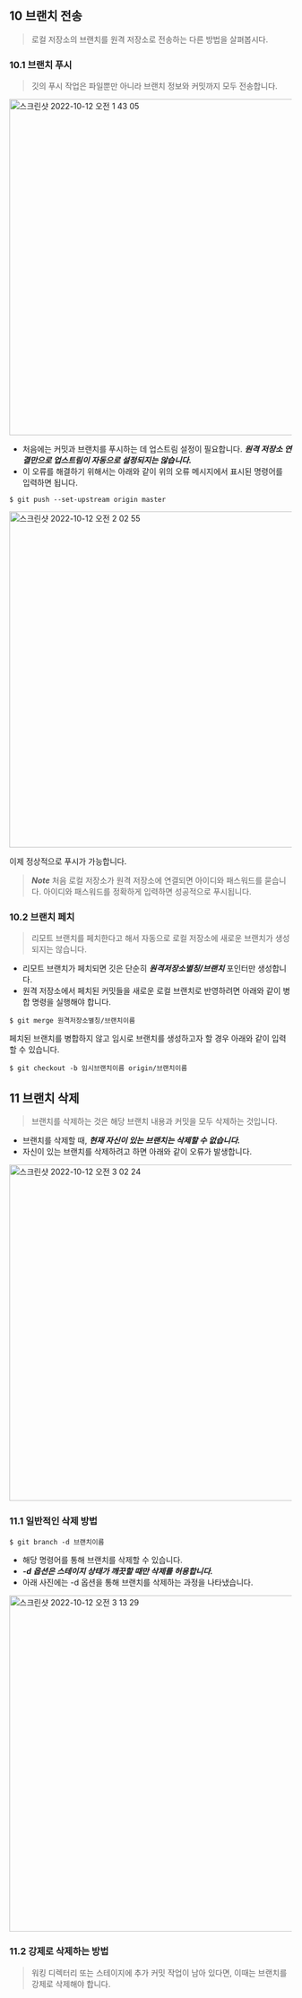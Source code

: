 ## 10 브랜치 전송
>로컬 저장소의 브랜치를 원격 저장소로 전송하는 다른 방법을 살펴봅시다.

### 10.1 브랜치 푸시
>깃의 푸시 작업은 파일뿐만 아니라 브랜치 정보와 커밋까지 모두 전송합니다.
<img width="600" alt="스크린샷 2022-10-12 오전 1 43 05" src="https://user-images.githubusercontent.com/60035227/195151153-394bf34c-21c8-4002-9199-57e7f73d2223.png">

- 처음에는 커밋과 브랜치를 푸시하는 데 업스트림 설정이 필요합니다. ***원격 저장소 연결만으로 업스트림이 자동으로 설정되지는 않습니다.***
- 이 오류를 해결하기 위해서는 아래와 같이 위의 오류 메시지에서 표시된 명령어를 입력하면 됩니다.
```
$ git push --set-upstream origin master
```
<img width="600" alt="스크린샷 2022-10-12 오전 2 02 55" src="https://user-images.githubusercontent.com/60035227/195155419-29d11bea-a478-496c-80af-f9cf81dd84bf.png">

이제 정상적으로 푸시가 가능합니다.
>***Note*** 처음 로컬 저장소가 원격 저장소에 연결되면 아이디와 패스워드를 묻습니다. 아이디와 패스워드를 정확하게 입력하면 성공적으로 푸시됩니다.

### 10.2 브랜치 페치
>리모트 브랜치를 페치한다고 해서 자동으로 로컬 저장소에 새로운 브랜치가 생성되지는 않습니다. 
- 리모트 브랜치가 페치되면 깃은 단순히 ***원격저장소별칭/브랜치*** 포인터만 생성합니다.
- 원격 저장소에서 페치된 커밋들을 새로운 로컬 브랜치로 반영하려면 아래와 같이 병합 명령을 실행해야 합니다.
```
$ git merge 원격저장소별칭/브랜치이름
```
페치된 브랜치를 병합하지 않고 임시로 브랜치를 생성하고자 할 경우 아래와 같이 입력할 수 있습니다.
```
$ git checkout -b 임시브랜치이름 origin/브랜치이름
```
## 11 브랜치 삭제
>브랜치를 삭제하는 것은 해당 브랜치 내용과 커밋을 모두 삭제하는 것입니다. 
- 브랜치를 삭제할 때, ***현재 자신이 있는 브랜치는 삭제할 수 없습니다.***
- 자신이 있는 브랜치를 삭제하려고 하면 아래와 같이 오류가 발생합니다.
<img width="600" alt="스크린샷 2022-10-12 오전 3 02 24" src="https://user-images.githubusercontent.com/60035227/195166059-64a47519-4115-4afe-bd41-8df74ede4fb7.png">

### 11.1 일반적인 삭제 방법
```
$ git branch -d 브랜치이름
```
- 해당 명령어를 통해 브랜치를 삭제할 수 있습니다.
- ***-d 옵션은 스테이지 상태가 깨끗할 때만 삭제를 허용합니다.***
- 아래 사진에는 -d 옵션을 통해 브랜치를 삭제하는 과정을 나타냈습니다.
<img width="600" alt="스크린샷 2022-10-12 오전 3 13 29" src="https://user-images.githubusercontent.com/60035227/195168120-def01202-2340-4cb0-b02e-893c45677adc.png">

### 11.2 강제로 삭제하는 방법
>워킹 디렉터리 또는 스테이지에 추가 커밋 작업이 남아 있다면, 이때는 브랜치를 강제로 삭제해야 합니다.
